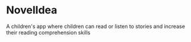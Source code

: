 # NovelIdea
A children's app where children can read or listen to stories and increase their reading comprehension skills
